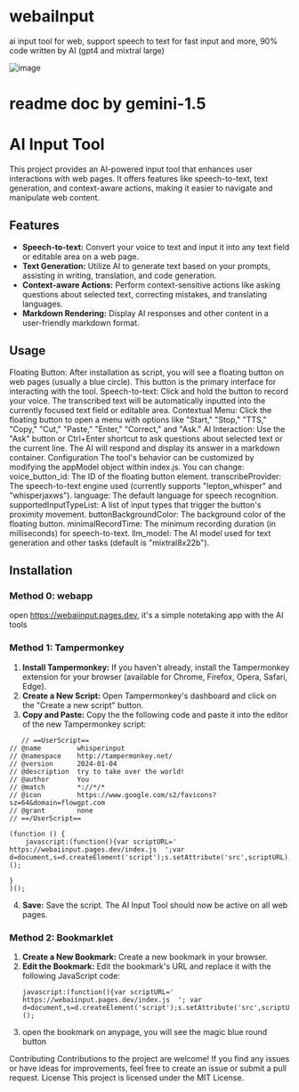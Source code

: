 # webaiInput
ai input tool for web, support speech to text for fast input and more, 90% code written by AI (gpt4 and mixtral large)

![image](https://github.com/suisuyy/webaiInput/assets/50224389/a5629cca-b146-4940-bfdb-5f88e52bfa5e)


# readme doc by gemini-1.5
# AI Input Tool

This project provides an AI-powered input tool that enhances user interactions with web pages. It offers features like speech-to-text, text generation, and context-aware actions, making it easier to navigate and manipulate web content.

## Features

* **Speech-to-text:** Convert your voice to text and input it into any text field or editable area on a web page.
* **Text Generation:** Utilize AI to generate text based on your prompts, assisting in writing, translation, and code generation.
* **Context-aware Actions:** Perform context-sensitive actions like asking questions about selected text, correcting mistakes, and translating languages.
* **Markdown Rendering:** Display AI responses and other content in a user-friendly markdown format.


## Usage
Floating Button: After installation as script, you will see a floating  button on web pages (usually a blue circle). This button is the primary interface for interacting with the tool.
Speech-to-text: Click and hold the button to record your voice. The transcribed text will be automatically inputted into the currently focused text field or editable area.
Contextual Menu: Click the floating button to open a menu with options like "Start," "Stop," "TTS," "Copy," "Cut," "Paste," "Enter," "Correct," and "Ask."
AI Interaction: Use the "Ask" button or Ctrl+Enter shortcut to ask questions about selected text or the current line. The AI will respond and display its answer in a markdown container.
Configuration
The tool's behavior can be customized by modifying the appModel object within index.js. You can change:
voice_button_id: The ID of the floating button element.
transcribeProvider: The speech-to-text engine used (currently supports "lepton_whisper" and "whisperjaxws").
language: The default language for speech recognition.
supportedInputTypeList: A list of input types that trigger the button's proximity movement.
buttonBackgroundColor: The background color of the floating button.
minimalRecordTime: The minimum recording duration (in milliseconds) for speech-to-text.
llm_model: The AI model used for text generation and other tasks (default is "mixtral8x22b").


## Installation


### Method 0: webapp
   open https://webaiinput.pages.dev, it's a simple notetaking app with the AI tools

### Method 1: Tampermonkey

1. **Install Tampermonkey:** If you haven't already, install the Tampermonkey extension for your browser (available for Chrome, Firefox, Opera, Safari, Edge).
2. **Create a New Script:** Open Tampermonkey's dashboard and click on the "Create a new script" button.
3. **Copy and Paste:** Copy the the following code  and paste it into the editor of the new Tampermonkey script:
```
   // ==UserScript==
// @name         whisperinput
// @namespace    http://tampermonkey.net/
// @version      2024-01-04
// @description  try to take over the world!
// @author       You
// @match        *://*/*
// @icon         https://www.google.com/s2/favicons?sz=64&domain=flowgpt.com
// @grant        none
// ==/UserScript==

(function () {
    javascript:(function(){var scriptURL='  https://webaiinput.pages.dev/index.js  ';var d=document,s=d.createElement('script');s.setAttribute('src',scriptURL);d.body.appendChild(s)})();

}
)();
```
4. **Save:** Save the script. The AI Input Tool should now be active on all web pages.

### Method 2: Bookmarklet

1. **Create a New Bookmark:** Create a new bookmark in your browser.
2. **Edit the Bookmark:** Edit the bookmark's URL and replace it with the following JavaScript code:
   ```
   javascript:(function(){var scriptURL='  https://webaiinput.pages.dev/index.js  '; var d=document,s=d.createElement('script');s.setAttribute('src',scriptURL);d.body.appendChild(s)})();  
   ```
3. open the bookmark on anypage, you will see the magic blue round button


Contributing
Contributions to the project are welcome! If you find any issues or have ideas for improvements, feel free to create an issue or submit a pull request.
License
This project is licensed under the MIT License.
